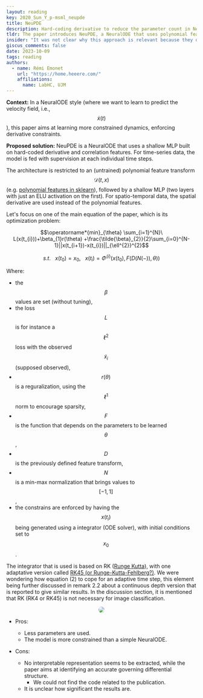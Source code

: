 ```yaml
---
layout: reading
key: 2020_Sun_Y_p-msml_neupde
title: NeuPDE
description: Hard-coding derivative to reduce the parameter count in NeuralODE
tldr: The paper introduces NeuPDE, a NeuralODE that uses polynomial features and discrete spatial derivative, with a shallow MPL
insider: "It was not clear why this approach is relevant because they don't show the semantics of what is learned, nor get huge benefits (slightly less parameters, similar/worse accuracy, no variance, no code)"
giscus_comments: false
date: 2023-10-09
tags: reading
authors:
  - name: Rémi Emonet
    url: "https://home.heeere.com/"
    affiliations:
      name: LabHC, UJM
---
```


**Context:**
In a NeuralODE style (where we want to learn to predict the velocity field, i.e., $$\dot{x}(t)$$), this paper aims at learning more constrained dynamics, enforcing derivative constraints.


**Proposed solution:**
NeuPDE is a NeuralODE that uses a shallow MLP built on hard-coded derivative and correlation features.
For time-series data, the model is fed with supervision at each individual time steps.

The architecture is restricted to an (untrained) polynomial feature transform $$\mathcal{D}(t, x)$$ (e.g. <a href="https://scikit-learn.org/stable/modules/generated/sklearn.preprocessing.PolynomialFeatures.html">polynomial features in sklearn</a>), followed by a shallow MLP (two layers with just an ELU activation on the first).
For spatio-temporal data, the spatial derivative are used instead of the polynomial features.


Let's focus on one of the main equation of the paper, which is its optimization problem:

$$\operatorname*{min}_{\theta} \sum_{i=1}^{N}\ L(x(t_{i}))+\beta_{1}r(\theta) +\frac{\tilde{\beta}_{2}}{2}\sum_{i=0}^{N-1}||x(t_{i+1})-x(t_{i})||_{\ell^{2}}^{2}$$

$$s.t.\ \ \ x(t_{0})=x_{0},\ \ \ x(t_{i})=\Phi^{(i)}(x(t_{0}),F(D(N(-)),\theta))$$

Where:

- the $$\beta$$ values are set (without tuning),
- the loss $$L$$ is for instance a $$\ell^2$$ loss with the observed $$\tilde{x}_i$$ (supposed observed),
- $$r(\theta)$$ is a reguralization, using the $$\ell^1$$ norm to encourage sparsity,
- $$F$$ is the function that depends on the parameters to be learned $$\theta$$,
- $$D$$ is the previously defined feature transform,
- $$N$$ is a min-max normalization that brings values to $$\left[-1, 1\right]$$, 
- the constrains are enforced by having the $$x(t_i)$$ being generated using a integrator (ODE solver), with initial conditions set to $$x_0$$.


The integrator that is used is based on RK (<a href="https://en.wikipedia.org/wiki/Runge%E2%80%93Kutta_methods">Runge Kutta</a>), with one adaptative version called <a href="https://en.wikipedia.org/wiki/Runge%E2%80%93Kutta%E2%80%93Fehlberg_method">RK45 (or Runge-Kutta-Fehlberg?)</a>.
We were wondering how equation (2) to cope for an adaptive time step, this element being further discussed in remark 2.2 about a continuous depth version that is reported to give similar results.
In the discussion section, it is mentioned that RK (RK4 or RK45) is not necessary for image classification. 


<center>
<img src="{{site.url}}/assets/img/publication_preview/2020_Sun_Y_p-msml_neupde.png" style="max-width: 80%;height: auto;border-radius: 10px">
</center>
	
- Pros:
	- Less parameters are used.
  - The model is more constrained than a simple NeuralODE.  

- Cons:
  - No interpretable representation seems to be extracted, while the paper aims at identifying an accurate governing differential structure.
	- We could not find the code related to the publication.
  - It is unclear how significant the results are.

